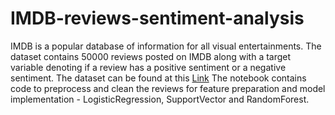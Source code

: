 # IMDB-reviews-sentiment-analysis

IMDB is a popular database of information for all visual entertainments. The dataset contains 50000 reviews posted on IMDB along with a target variable denoting if a review has a positive sentiment or a negative sentiment. The dataset can be found at this <a href="https://www.kaggle.com/renanmav/imdb-movie-review-dataset">Link</a>
The notebook contains code to preprocess and clean the reviews for feature preparation and model implementation - LogisticRegression, SupportVector and RandomForest.
